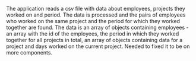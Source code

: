 Тhe application reads a csv file with data about employees, projects they worked on and period. The data is processed and the pairs of employees who worked on the same project and the period for which they worked together are found. The data is an array of objects containing employees - an array with the id of the employees, the period in which they worked together for all projects in total, an array of objects containing data for a project and days worked on the current project. Needed to fixed it to be on more components.
